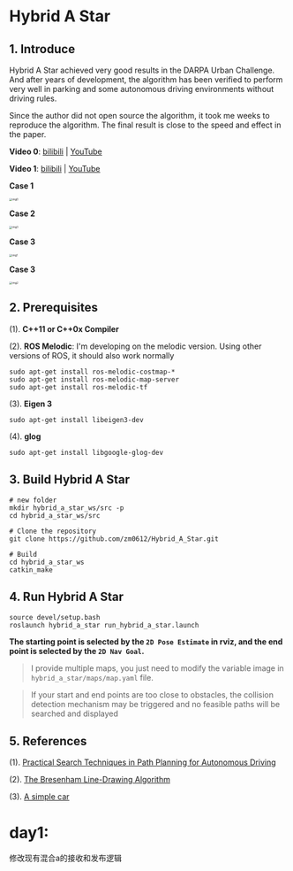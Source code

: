 # Hybrid A Star

## 1. Introduce

Hybrid A Star achieved very good results in the DARPA Urban Challenge. And after years of development, the algorithm has been verified to perform very well in parking and some autonomous driving environments without driving rules.

Since the author did not open source the algorithm, it took me weeks to reproduce the algorithm. The final result is close to the speed and effect in the paper.

**Video 0**: [bilibili](https://www.bilibili.com/video/BV1oU4y1d7xt?spm_id_from=333.999.0.0) | [YouTube](https://www.youtube.com/watch?v=MEc1jrEmg0o)

**Video 1**: [bilibili](https://www.bilibili.com/video/BV1qq4y1v77g?spm_id_from=333.999.0.0) | [YouTube](https://www.youtube.com/watch?v=eohHXEIpevg)

**Case 1**

<img src="images/img0.png" alt="img0" style="zoom: 33%;" />

**Case 2**

<img src="images/img3.png" alt="img3" style="zoom: 33%;" />

**Case 3**

<img src="images/img1.png" alt="img1" style="zoom: 33%;" />

**Case 3**

<img src="images/img2.png" alt="img2" style="zoom: 33%;" />

## 2. Prerequisites

(1). **C++11 or C++0x Compiler**

(2). **ROS Melodic**: I'm developing on the melodic version. Using other versions of ROS, it should also work normally

```shell
sudo apt-get install ros-melodic-costmap-*
sudo apt-get install ros-melodic-map-server
sudo apt-get install ros-melodic-tf
```

(3). **Eigen 3**

```shell
sudo apt-get install libeigen3-dev
```

(4).  **glog**

```shell
sudo apt-get install libgoogle-glog-dev
```

## 3. Build Hybrid A Star

```shell
# new folder
mkdir hybrid_a_star_ws/src -p
cd hybrid_a_star_ws/src

# Clone the repository
git clone https://github.com/zm0612/Hybrid_A_Star.git

# Build
cd hybrid_a_star_ws
catkin_make
```

## 4. Run Hybrid A Star

```shell
source devel/setup.bash
roslaunch hybrid_a_star run_hybrid_a_star.launch
```

**The starting point is selected by the `2D Pose Estimate` in rviz, and the end point is selected by the `2D Nav Goal`.**

> I provide multiple maps, you just need to modify the variable image in `hybrid_a_star/maps/map.yaml` file.

> If your start and end points are too close to obstacles, the collision detection mechanism may be triggered and no feasible paths will be searched and displayed

## 5. References

(1). [Practical Search Techniques in Path Planning for Autonomous Driving](https://ai.stanford.edu/~ddolgov/papers/dolgov_gpp_stair08.pdf)

(2). [The Bresenham Line-Drawing Algorithm](https://www.cs.helsinki.fi/group/goa/mallinnus/lines/bresenh.html)

(3). [A simple car](http://planning.cs.uiuc.edu/node658.html)




# day1:
修改现有混合a的接收和发布逻辑

